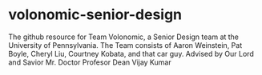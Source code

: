 # volonomic-senior-design
The github resource for Team Volonomic, a Senior Design team at the University of Pennsylvania. The Team consists of Aaron Weinstein, Pat Boyle, Cheryl Liu, Courtney Kobata, and that car guy. Advised by Our Lord and Savior Mr. Doctor Profesor Dean Vijay Kumar

